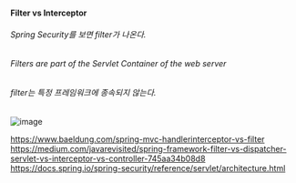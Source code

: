 #### Filter vs Interceptor
###### Spring Security를 보면 filter가 나온다.
###### Filters are part of the Servlet Container of the web server
###### filter는 특정 프레임워크에 종속되지 않는다.

![image](https://github.com/hj100baek/TIL/assets/7253111/1bc0bbed-2cc5-4955-abda-ae204d9a9227)






https://www.baeldung.com/spring-mvc-handlerinterceptor-vs-filter <br/>
https://medium.com/javarevisited/spring-framework-filter-vs-dispatcher-servlet-vs-interceptor-vs-controller-745aa34b08d8 <br/>
https://docs.spring.io/spring-security/reference/servlet/architecture.html
